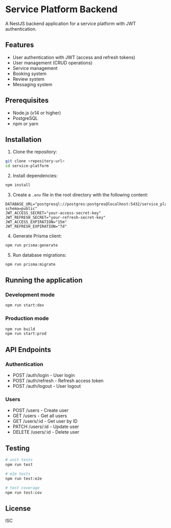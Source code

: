 # Service Platform Backend

A NestJS backend application for a service platform with JWT authentication.

## Features

- User authentication with JWT (access and refresh tokens)
- User management (CRUD operations)
- Service management
- Booking system
- Review system
- Messaging system

## Prerequisites

- Node.js (v14 or higher)
- PostgreSQL
- npm or yarn

## Installation

1. Clone the repository:
```bash
git clone <repository-url>
cd service-platform
```

2. Install dependencies:
```bash
npm install
```

3. Create a `.env` file in the root directory with the following content:
```env
DATABASE_URL="postgresql://postgres:postgres@localhost:5432/service_platform?schema=public"
JWT_ACCESS_SECRET="your-access-secret-key"
JWT_REFRESH_SECRET="your-refresh-secret-key"
JWT_ACCESS_EXPIRATION="15m"
JWT_REFRESH_EXPIRATION="7d"
```

4. Generate Prisma client:
```bash
npm run prisma:generate
```

5. Run database migrations:
```bash
npm run prisma:migrate
```

## Running the application

### Development mode
```bash
npm run start:dev
```

### Production mode
```bash
npm run build
npm run start:prod
```

## API Endpoints

### Authentication
- POST /auth/login - User login
- POST /auth/refresh - Refresh access token
- POST /auth/logout - User logout

### Users
- POST /users - Create user
- GET /users - Get all users
- GET /users/:id - Get user by ID
- PATCH /users/:id - Update user
- DELETE /users/:id - Delete user

## Testing

```bash
# unit tests
npm run test

# e2e tests
npm run test:e2e

# test coverage
npm run test:cov
```

## License

ISC 